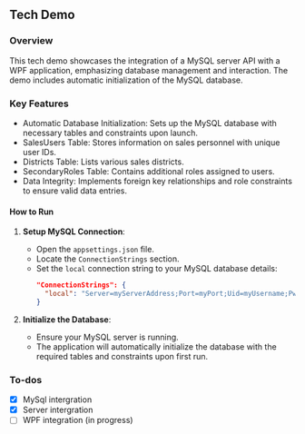 ## Tech Demo

### Overview

This tech demo showcases the integration of a MySQL server API with a WPF application, emphasizing database management and interaction.
The demo includes automatic initialization of the MySQL database.

### Key Features
- Automatic Database Initialization: Sets up the MySQL database with necessary tables and constraints upon launch.
- SalesUsers Table: Stores information on sales personnel with unique user IDs.
- Districts Table: Lists various sales districts.
- SecondaryRoles Table: Contains additional roles assigned to users.
- Data Integrity: Implements foreign key relationships and role constraints to ensure valid data entries.

#### How to Run
1. **Setup MySQL Connection**:
   - Open the `appsettings.json` file.
   - Locate the `ConnectionStrings` section.
   - Set the `local` connection string to your MySQL database details:
     ```json
     "ConnectionStrings": {
       "local": "Server=myServerAddress;Port=myPort;Uid=myUsername;Pwd=myPassword;database=TechDemo"
     }
     ```

2. **Initialize the Database**:
   - Ensure your MySQL server is running.
   - The application will automatically initialize the database with the required tables and constraints upon first run.


### To-dos
- [x] MySql intergration
- [x] Server intergration
- [ ] WPF integration (in progress)
